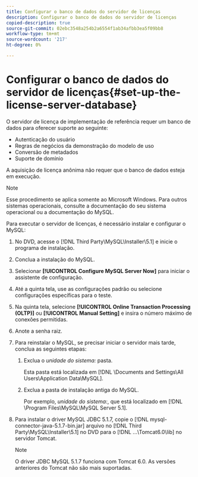 ```yaml
---
title: Configurar o banco de dados do servidor de licenças
description: Configurar o banco de dados do servidor de licenças
copied-description: true
source-git-commit: 02ebc3548a254b2a6554f1ab34afbb3ea5f09bb8
workflow-type: tm+mt
source-wordcount: '217'
ht-degree: 0%

---
```


# Configurar o banco de dados do servidor de licenças{#set-up-the-license-server-database}

O servidor de licença de implementação de referência requer um banco de dados para oferecer suporte ao seguinte:

* Autenticação do usuário
* Regras de negócios da demonstração do modelo de uso
* Conversão de metadados
* Suporte de domínio

A aquisição de licença anônima não requer que o banco de dados esteja em execução.

>[!NOTE]
>
>Esse procedimento se aplica somente ao Microsoft Windows. Para outros sistemas operacionais, consulte a documentação do seu sistema operacional ou a documentação do MySQL.

Para executar o servidor de licenças, é necessário instalar e configurar o MySQL:

1. No DVD, acesse o [!DNL Third Party\MySQL\Installer\5.1] e inicie o programa de instalação.
1. Conclua a instalação do MySQL.
1. Selecionar **[!UICONTROL Configure MySQL Server Now]** para iniciar o assistente de configuração.
1. Até a quinta tela, use as configurações padrão ou selecione configurações específicas para o teste.
1. Na quinta tela, selecione **[!UICONTROL Online Transaction Processing (OLTP)]** ou **[!UICONTROL Manual Setting]** e insira o número máximo de conexões permitidas.
1. Anote a senha raiz.
1. Para reinstalar o MySQL, se precisar iniciar o servidor mais tarde, conclua as seguintes etapas:
   1. Exclua o *unidade do sistema:* pasta.

      Esta pasta está localizada em [!DNL \Documents and Settings\All Users\Application Data\MySQL].
   1. Exclua a pasta de instalação antiga do MySQL.

      Por exemplo, *unidade do sistema:*, que está localizado em [!DNL \Program Files\MySQL\MySQL Server 5.1].
1. Para instalar o driver MySQL JDBC 5.1.7, copie o [!DNL mysql-connector-java-5.1.7-bin.jar] arquivo no [!DNL Third Party\MySQL\Installer\5.1] no DVD para o [!DNL ...\Tomcat6.0\lib] no servidor Tomcat.

   >[!NOTE]
   >
   >O driver JDBC MySQL 5.1.7 funciona com Tomcat 6.0. As versões anteriores do Tomcat não são mais suportadas.

